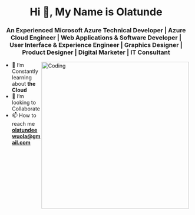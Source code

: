 <h1 align="center">Hi 👋, My Name is Olatunde</h1>
<h3 align="center">An Experienced Microsoft Azure Technical Developer | Azure Cloud Engineer | Web Applications & Software Developer | User Interface & Experience Engineer | Graphics Designer | Product Designer | Digital Marketer | IT Consultant</h3>
<img align="right" alt="Coding" width="400" src="https://cdn.dribbble.com/users/1059583/screenshots/4171367/media/5c8264a20b247115b68e6c2f4c97d5e6.gif">


- 🌱 I’m Constantly learning about **the Cloud**
- 👯 I’m looking to Collaborate 
- 📫 How to reach me **olatundeewuola@gmail.com**



